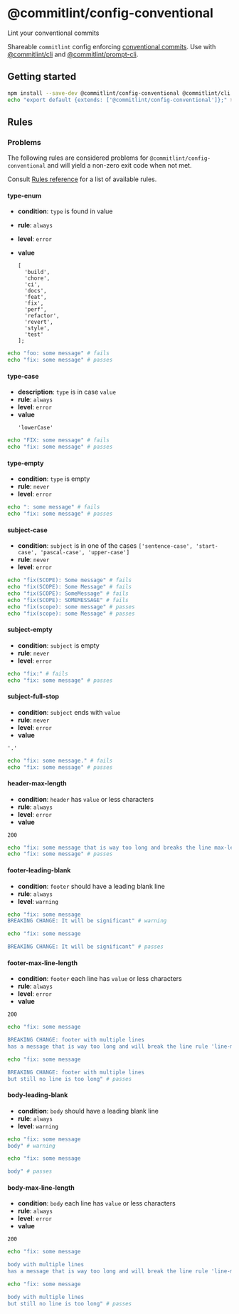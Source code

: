 # @commitlint/config-conventional

Lint your conventional commits

Shareable `commitlint` config enforcing [conventional commits](https://conventionalcommits.org/).
Use with [@commitlint/cli](https://npm.im/@commitlint/cli) and [@commitlint/prompt-cli](https://npm.im/@commitlint/prompt-cli).

## Getting started

```sh
npm install --save-dev @commitlint/config-conventional @commitlint/cli
echo "export default {extends: ['@commitlint/config-conventional']};" > commitlint.config.js
```

## Rules

### Problems

The following rules are considered problems for `@commitlint/config-conventional` and will yield a non-zero exit code when not met.

Consult [Rules reference](https://commitlint.js.org/reference/rules) for a list of available rules.

#### type-enum

-   **condition**: `type` is found in value
-   **rule**: `always`
-   **level**: `error`
-   **value**

    ```
    [
      'build',
      'chore',
      'ci',
      'docs',
      'feat',
      'fix',
      'perf',
      'refactor',
      'revert',
      'style',
      'test'
    ];
    ```

```sh
echo "foo: some message" # fails
echo "fix: some message" # passes
```

#### type-case

-   **description**: `type` is in case `value`
-   **rule**: `always`
-   **level**: `error`
-   **value**
    ```
    'lowerCase'
    ```

```sh
echo "FIX: some message" # fails
echo "fix: some message" # passes
```

#### type-empty

-   **condition**: `type` is empty
-   **rule**: `never`
-   **level**: `error`

```sh
echo ": some message" # fails
echo "fix: some message" # passes
```

#### subject-case

-   **condition**: `subject` is in one of the cases `['sentence-case', 'start-case', 'pascal-case', 'upper-case']`
-   **rule**: `never`
-   **level**: `error`

```sh
echo "fix(SCOPE): Some message" # fails
echo "fix(SCOPE): Some Message" # fails
echo "fix(SCOPE): SomeMessage" # fails
echo "fix(SCOPE): SOMEMESSAGE" # fails
echo "fix(scope): some message" # passes
echo "fix(scope): some Message" # passes
```

#### subject-empty

-   **condition**: `subject` is empty
-   **rule**: `never`
-   **level**: `error`

```sh
echo "fix:" # fails
echo "fix: some message" # passes
```

#### subject-full-stop

-   **condition**: `subject` ends with `value`
-   **rule**: `never`
-   **level**: `error`
-   **value**

```
'.'
```

```sh
echo "fix: some message." # fails
echo "fix: some message" # passes
```

#### header-max-length

-   **condition**: `header` has `value` or less characters
-   **rule**: `always`
-   **level**: `error`
-   **value**

```
200
```

```sh
echo "fix: some message that is way too long and breaks the line max-length by several characters" # fails
echo "fix: some message" # passes
```

#### footer-leading-blank

-   **condition**: `footer` should have a leading blank line
-   **rule**: `always`
-   **level**: `warning`

```sh
echo "fix: some message
BREAKING CHANGE: It will be significant" # warning

echo "fix: some message

BREAKING CHANGE: It will be significant" # passes
```

#### footer-max-line-length

-   **condition**: `footer` each line has `value` or less characters
-   **rule**: `always`
-   **level**: `error`
-   **value**

```
200
```

```sh
echo "fix: some message

BREAKING CHANGE: footer with multiple lines
has a message that is way too long and will break the line rule 'line-max-length' by several characters" # fails

echo "fix: some message

BREAKING CHANGE: footer with multiple lines
but still no line is too long" # passes
```

#### body-leading-blank

-   **condition**: `body` should have a leading blank line
-   **rule**: `always`
-   **level**: `warning`

```sh
echo "fix: some message
body" # warning

echo "fix: some message

body" # passes
```

#### body-max-line-length

-   **condition**: `body` each line has `value` or less characters
-   **rule**: `always`
-   **level**: `error`
-   **value**

```
200
```

```sh
echo "fix: some message

body with multiple lines
has a message that is way too long and will break the line rule 'line-max-length' by several characters" # fails

echo "fix: some message

body with multiple lines
but still no line is too long" # passes
```
